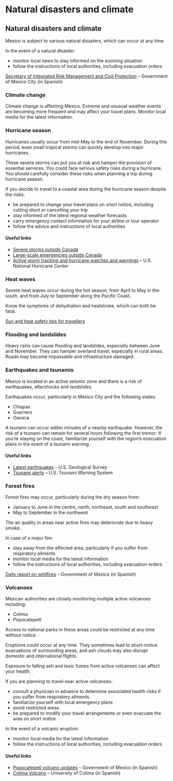 # Natural disasters and climate

## Natural disasters and climate

Mexico is subject to various natural disasters, which can occur at any time.

In the event of a natural disaster:

* monitor local news to stay informed on the evolving situation
* follow the instructions of local authorities, including evacuation orders

[Secretary of Integrated Risk Management and Civil Protection](https://www.proteccioncivil.cdmx.gob.mx/) – Government of Mexico City (in Spanish)

### Climate change

Climate change is affecting Mexico. Extreme and unusual weather events are becoming more frequent and may affect your travel plans. Monitor local media for the latest information.



### Hurricane season

Hurricanes usually occur from mid-May to the end of November. During this period, even small tropical storms can quickly develop into major hurricanes.

These severe storms can put you at risk and hamper the provision of essential services. You could face serious safety risks during a hurricane. You should carefully consider these risks when planning a trip during hurricane season.

If you decide to travel to a coastal area during the hurricane season despite the risks:

* be prepared to change your travel plans on short notice, including cutting short or cancelling your trip
* stay informed of the latest regional weather forecasts
* carry emergency contact information for your airline or tour operator
* follow the advice and instructions of local authorities

#### Useful links

* [Severe storms outside Canada](https://travel.gc.ca/travelling/health-safety/hurricanes-typhoons-cyclones-monsoons )
* [Large-scale emergencies outside Canada](https://travel.gc.ca/assistance/emergency-info/large-scale-emergencies-abroad)
* [Active storm tracking and hurricane watches and warnings](http://www.nhc.noaa.gov/) – U.S. National Hurricane Center

### Heat waves

Severe heat waves occur during the hot season, from April to May in the south, and from July to September along the Pacific Coast.

Know the symptoms of dehydration and heatstroke, which can both be fatal.

[Sun and heat safety tips for travellers](https://travel.gc.ca/travelling/health-safety/sun-tips?_ga=2.10300658.612771995.1719233059-1405742948.1680118138)

### Flooding and landslides

Heavy rains can cause flooding and landslides, especially between June and November. They can hamper overland travel, especially in rural areas. Roads may become impassable and infrastructure damaged.

### Earthquakes and tsunamis

Mexico is located in an active seismic zone and there is a risk of earthquakes, aftershocks and landslides.

Earthquakes occur, particularly in Mexico City and the following states:

* Chiapas
* Guerrero
* Oaxaca

A tsunami can occur within minutes of a nearby earthquake. However, the risk of a tsunami can remain for several hours following the first tremor. If you’re staying on the coast, familiarize yourself with the region’s evacuation plans in the event of a tsunami warning.

#### Useful links

* [Latest earthquakes](https://earthquake.usgs.gov/earthquakes/map/) – U.S. Geological Survey
* [Tsunami alerts](http://tsunami.gov/) – U.S. Tsunami Warning System

### Forest fires

Forest fires may occur, particularly during the dry season from:

* January to June in the centre, north, northeast, south and southeast
* May to September in the northwest

The air quality in areas near active fires may deteriorate due to heavy smoke.

In case of a major fire:

* stay away from the affected area, particularly if you suffer from respiratory ailments
* monitor local media for the latest information
* follow the instructions of local authorities, including evacuation orders

[Daily report on wildfires](https://www.gob.mx/conafor/documentos/reporte-semanal-de-incendios?idiom=es) – Government of Mexico (in Spanish)

### Volcanoes

Mexican authorities are closely monitoring multiple active volcanoes including:

* Colima
* Popocatepetl

Access to national parks in these areas could be restricted at any time without notice.

Eruptions could occur at any time. They sometimes lead to short-notice evacuations of surrounding areas, and ash clouds may also disrupt domestic and international flights.

Exposure to falling ash and toxic fumes from active volcanoes can affect your health.

If you are planning to travel near active volcanoes:

* consult a physician in advance to determine associated health risks if you suffer from respiratory ailments
* familiarize yourself with local emergency plans
* avoid restricted areas
* be prepared to modify your travel arrangements or even evacuate the area on short notice

In the event of a volcanic eruption:

* monitor local media for the latest information
* follow the instructions of local authorities, including evacuation orders

#### Useful links

* [Popocatepetl volcano updates](https://www.gob.mx/cenapred) – Government of Mexico (in Spanish)
* [Colima Volcano](http://portal.ucol.mx/cueiv/Volcan-colima.htm) – University of Colima (in Spanish)